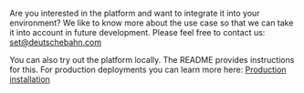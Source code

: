 <!--
 ~ SPDX-FileCopyrightText: Copyright DB InfraGO AG and contributors
 ~ SPDX-License-Identifier: Apache-2.0
 -->

Are you interested in the platform and want to integrate it into your
environment? We like to know more about the use case so that we can take it
into account in future development. Please feel free to contact us:
<set@deutschebahn.com>

You can also try out the platform locally. The README provides instructions for
this. For production deployments you can learn more here:
[Production installation](./installation.md)
